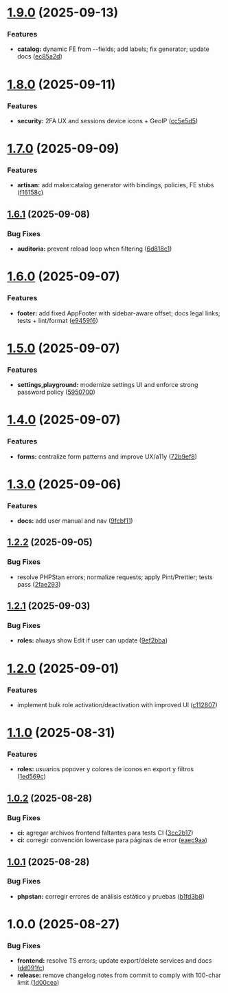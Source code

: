 # [1.9.0](https://github.com/MarcoVegaR/boilerplate-laravel12/compare/v1.8.0...v1.9.0) (2025-09-13)

### Features

- **catalog:** dynamic FE from --fields; add labels; fix generator; update docs ([ec85a2d](https://github.com/MarcoVegaR/boilerplate-laravel12/commit/ec85a2d86e860d04cec804d85a20dcf7a8d0786d))

# [1.8.0](https://github.com/MarcoVegaR/boilerplate-laravel12/compare/v1.7.0...v1.8.0) (2025-09-11)

### Features

- **security:** 2FA UX and sessions device icons + GeoIP ([cc5e5d5](https://github.com/MarcoVegaR/boilerplate-laravel12/commit/cc5e5d5e72ab71d8eac6ba900a86e44a35373ed5))

# [1.7.0](https://github.com/MarcoVegaR/boilerplate-laravel12/compare/v1.6.1...v1.7.0) (2025-09-09)

### Features

- **artisan:** add make:catalog generator with bindings, policies, FE stubs ([f16158c](https://github.com/MarcoVegaR/boilerplate-laravel12/commit/f16158cd783300c1b170792022c28b05df61c2a7))

## [1.6.1](https://github.com/MarcoVegaR/boilerplate-laravel12/compare/v1.6.0...v1.6.1) (2025-09-08)

### Bug Fixes

- **auditoria:** prevent reload loop when filtering ([6d818c1](https://github.com/MarcoVegaR/boilerplate-laravel12/commit/6d818c1673ec24093230cdb38424844022a9b184))

# [1.6.0](https://github.com/MarcoVegaR/boilerplate-laravel12/compare/v1.5.0...v1.6.0) (2025-09-07)

### Features

- **footer:** add fixed AppFooter with sidebar-aware offset; docs legal links; tests + lint/format ([e9459f6](https://github.com/MarcoVegaR/boilerplate-laravel12/commit/e9459f625cc59cf72787195c2290cd3e9a5b8a76))

# [1.5.0](https://github.com/MarcoVegaR/boilerplate-laravel12/compare/v1.4.0...v1.5.0) (2025-09-07)

### Features

- **settings,playground:** modernize settings UI and enforce strong password policy ([5950700](https://github.com/MarcoVegaR/boilerplate-laravel12/commit/5950700bddbc1d495a7e6dcdf61195896f6f4922))

# [1.4.0](https://github.com/MarcoVegaR/boilerplate-laravel12/compare/v1.3.0...v1.4.0) (2025-09-07)

### Features

- **forms:** centralize form patterns and improve UX/a11y ([72b9ef8](https://github.com/MarcoVegaR/boilerplate-laravel12/commit/72b9ef8543f81f37193b0bb44a72e38bd8d353db))

# [1.3.0](https://github.com/MarcoVegaR/boilerplate-laravel12/compare/v1.2.2...v1.3.0) (2025-09-06)

### Features

- **docs:** add user manual and nav ([9fcbf11](https://github.com/MarcoVegaR/boilerplate-laravel12/commit/9fcbf11635b69ed02c94692d3167d7958d2452d8))

## [1.2.2](https://github.com/MarcoVegaR/boilerplate-laravel12/compare/v1.2.1...v1.2.2) (2025-09-05)

### Bug Fixes

- resolve PHPStan errors; normalize requests; apply Pint/Prettier; tests pass ([2fae293](https://github.com/MarcoVegaR/boilerplate-laravel12/commit/2fae29321a9ebda3e61fda6e74b3eb3f0b6644a2))

## [1.2.1](https://github.com/MarcoVegaR/boilerplate-laravel12/compare/v1.2.0...v1.2.1) (2025-09-03)

### Bug Fixes

- **roles:** always show Edit if user can update ([9ef2bba](https://github.com/MarcoVegaR/boilerplate-laravel12/commit/9ef2bba02d20718c2a769d0696e87d183a91a3e8))

# [1.2.0](https://github.com/MarcoVegaR/boilerplate-laravel12/compare/v1.1.0...v1.2.0) (2025-09-01)

### Features

- implement bulk role activation/deactivation with improved UI ([c112807](https://github.com/MarcoVegaR/boilerplate-laravel12/commit/c1128073a24563831791ecb5421a65b850b5de12))

# [1.1.0](https://github.com/MarcoVegaR/boilerplate-laravel12/compare/v1.0.2...v1.1.0) (2025-08-31)

### Features

- **roles:** usuarios popover y colores de iconos en export y filtros ([1ed569c](https://github.com/MarcoVegaR/boilerplate-laravel12/commit/1ed569c15165dc257436f807c484597a4338cf36))

## [1.0.2](https://github.com/MarcoVegaR/boilerplate-laravel12/compare/v1.0.1...v1.0.2) (2025-08-28)

### Bug Fixes

- **ci:** agregar archivos frontend faltantes para tests CI ([3cc2b17](https://github.com/MarcoVegaR/boilerplate-laravel12/commit/3cc2b17a9a84b261aebb9d67051cc717d84b5510))
- **ci:** corregir convención lowercase para páginas de error ([eaec9aa](https://github.com/MarcoVegaR/boilerplate-laravel12/commit/eaec9aa97d5f4a33a70226b5e9da4f01ce35a3b2))

## [1.0.1](https://github.com/MarcoVegaR/boilerplate-laravel12/compare/v1.0.0...v1.0.1) (2025-08-28)

### Bug Fixes

- **phpstan:** corregir errores de análisis estático y pruebas ([b1fd3b8](https://github.com/MarcoVegaR/boilerplate-laravel12/commit/b1fd3b8c584989df6b19c0d5238547f46226a566))

# 1.0.0 (2025-08-27)

### Bug Fixes

- **frontend:** resolve TS errors; update export/delete services and docs ([dd091fc](https://github.com/MarcoVegaR/boilerplate-laravel12/commit/dd091fcb0c5b0a69654a73ffca7437f4daa336d0))
- **release:** remove changelog notes from commit to comply with 100-char limit ([1d00cea](https://github.com/MarcoVegaR/boilerplate-laravel12/commit/1d00cea466b090649a50ee6f808c72f27c204776))
